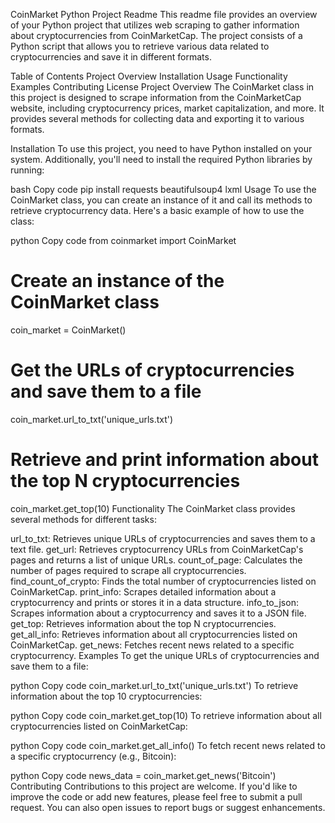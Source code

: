 CoinMarket Python Project Readme
This readme file provides an overview of your Python project that utilizes web scraping to gather information about cryptocurrencies from CoinMarketCap. The project consists of a Python script that allows you to retrieve various data related to cryptocurrencies and save it in different formats.

Table of Contents
Project Overview
Installation
Usage
Functionality
Examples
Contributing
License
Project Overview
The CoinMarket class in this project is designed to scrape information from the CoinMarketCap website, including cryptocurrency prices, market capitalization, and more. It provides several methods for collecting data and exporting it to various formats.

Installation
To use this project, you need to have Python installed on your system. Additionally, you'll need to install the required Python libraries by running:

bash
Copy code
pip install requests beautifulsoup4 lxml
Usage
To use the CoinMarket class, you can create an instance of it and call its methods to retrieve cryptocurrency data. Here's a basic example of how to use the class:

python
Copy code
from coinmarket import CoinMarket

# Create an instance of the CoinMarket class
coin_market = CoinMarket()

# Get the URLs of cryptocurrencies and save them to a file
coin_market.url_to_txt('unique_urls.txt')

# Retrieve and print information about the top N cryptocurrencies
coin_market.get_top(10)
Functionality
The CoinMarket class provides several methods for different tasks:

url_to_txt: Retrieves unique URLs of cryptocurrencies and saves them to a text file.
get_url: Retrieves cryptocurrency URLs from CoinMarketCap's pages and returns a list of unique URLs.
count_of_page: Calculates the number of pages required to scrape all cryptocurrencies.
find_count_of_crypto: Finds the total number of cryptocurrencies listed on CoinMarketCap.
print_info: Scrapes detailed information about a cryptocurrency and prints or stores it in a data structure.
info_to_json: Scrapes information about a cryptocurrency and saves it to a JSON file.
get_top: Retrieves information about the top N cryptocurrencies.
get_all_info: Retrieves information about all cryptocurrencies listed on CoinMarketCap.
get_news: Fetches recent news related to a specific cryptocurrency.
Examples
To get the unique URLs of cryptocurrencies and save them to a file:

python
Copy code
coin_market.url_to_txt('unique_urls.txt')
To retrieve information about the top 10 cryptocurrencies:

python
Copy code
coin_market.get_top(10)
To retrieve information about all cryptocurrencies listed on CoinMarketCap:

python
Copy code
coin_market.get_all_info()
To fetch recent news related to a specific cryptocurrency (e.g., Bitcoin):

python
Copy code
news_data = coin_market.get_news('Bitcoin')
Contributing
Contributions to this project are welcome. If you'd like to improve the code or add new features, please feel free to submit a pull request. You can also open issues to report bugs or suggest enhancements.
